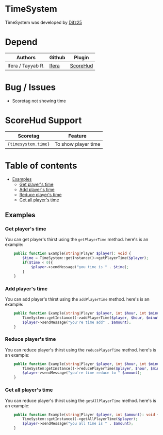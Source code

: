 # TimeSystem
TimeSystem was developed by [Difz25](https://github.com/Difz25)

# Depend
| Authors | Github | Plugin |
|---------|--------|-----|
| Ifera / Tayyab R. | [Ifera](https://github.com/Ifera) | [ScoreHud](https://github.com/Ifera/ScoreHud) |

# Bug / Issues
- Scoretag not showing time

# ScoreHud Support
| Scoretag | Feature |
| - | - |
| `{timesystem.time}` | To show player time |

# Table of contents
- [Examples](#examples)
  - [Get player's time](#get-players-time)
  - [Add player's time](#add-players-time)
  - [Reduce player's time](#reduce-players-time)
  - [Get all player's time](#get-all-players-time)

## Examples

### Get player's time

You can get player's thirst using the `getPlayerTime`  method. here's is an example:

```php
    public function Example(string|Player $player): void {
        $time = TimeSystem::getInstance()->getPlayerTime($player);
        if($time < 0){
            $player->sendMessage("you time is " . $time);
        }
    }
```

### Add player's time

You can add player's thirst using the `addPlayerTime`  method. here's is an example:

```php
    public function Example(string|Player $player, int $hour, int $minute, int $second): void {
        TimeSystem::getInstance()->addPlayerTime($player, $hour, $minute, $second);
        $player->sendMessage("you're time add" . $amount);
    }
```

### Reduce player's time

You can reduce player's thirst using the `reducePlayerTime`  method. here's is an example:

```php
    public function Example(string|Player $player, int $hour, int $minute, int $second): void {
        TimeSystem:getInstance()->reducePlayerTime($player, $hour, $minute, $second);
        $player->sendMessage("you're time reduce to " $amount);
    }
```

### Get all player's time

You can reduce player's thirst using the `getAllPlayerTime`  method. here's is an example:

```php
    public function Example(string|Player $player, int $amount): void {
        TimeSystem::getInstance()->getAllPlayerTime($player);
        $player->sendMessage("you all time is " . $amount);
    }
```
